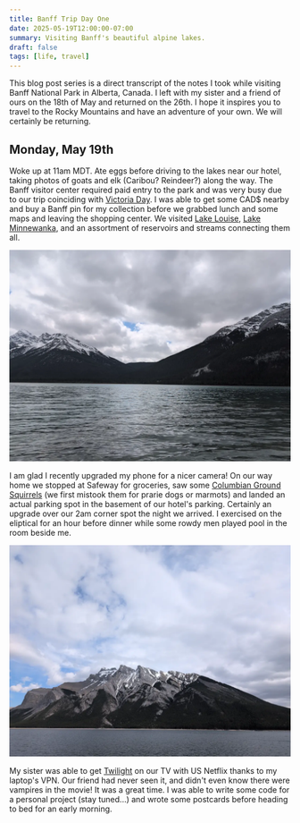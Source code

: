```yaml
---
title: Banff Trip Day One
date: 2025-05-19T12:00:00-07:00
summary: Visiting Banff's beautiful alpine lakes.
draft: false
tags: [life, travel]
---
```


This blog post series is a direct transcript of the notes I took while visiting
Banff National Park in Alberta, Canada. I left with my sister and a friend of
ours on the 18th of May and returned on the 26th. I hope it inspires you to
travel to the Rocky Mountains and have an adventure of your own. We will
certainly be returning.

## Monday, May 19th

Woke up at 11am MDT. Ate eggs before driving to the lakes near our hotel,
taking photos of goats and elk (Caribou? Reindeer?) along the way. The Banff
visitor center required paid entry to the park and was very busy due to our
trip coinciding with [Victoria
Day](https://www.canada.ca/en/canadian-heritage/services/important-commemorative-days/victoria-day.html#a3).
I was able to get some CAD$ nearby and buy a Banff pin for my collection before
we grabbed lunch and some maps and leaving the shopping center. We visited
[Lake Louise](https://www.banfflakelouise.com/), [Lake
Minnewanka](https://www.banfflakelouise.com/experiences/lake-minnewanka), and
an assortment of reservoirs and streams connecting them all.

![Spray Lakes](spray-lakes.webp)

I am glad I recently upgraded my phone for a nicer camera! On our way home we
stopped at Safeway for groceries, saw some [Columbian Ground
Squirrels](https://a100.gov.bc.ca/pub/eswp/speciesSummary.do;jsessionid=5c15a18850e8401fad69cde673c2d6b281906a0fcbb55e733db0c689ccfd49ee.e3uMah8KbhmLe3aOchqKaNuOci1ynknvrkLOlQzNp65In0?id=17397)
(we first mistook them for prarie dogs or marmots) and landed an actual parking
spot in the basement of our hotel's parking. Certainly an upgrade over our 2am
corner spot the night we arrived. I exercised on the eliptical for an hour
before dinner while some rowdy men played pool in the room beside me.

![Mount Inglismaldie](lake-minnewanka-mount-inglismaldie.webp)

My sister was able to get [Twilight](https://www.imdb.com/title/tt1099212/) on
our TV with US Netflix thanks to my laptop's VPN. Our friend had never seen it,
and didn't even know there were vampires in the movie! It was a great time. I
was able to write some code for a personal project (stay tuned...) and wrote
some postcards before heading to bed for an early morning.
